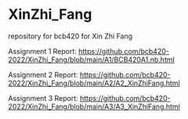 # XinZhi_Fang
repository for bcb420 for Xin Zhi Fang


Assignment 1 Report: https://github.com/bcb420-2022/XinZhi_Fang/blob/main/A1/BCB420A1.nb.html

Assignment 2 Report: https://github.com/bcb420-2022/XinZhi_Fang/blob/main/A2/A2_XinZhiFang.html

Assignment 3 Report: https://github.com/bcb420-2022/XinZhi_Fang/blob/main/A3/A3_XinZhiFang.html

